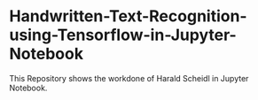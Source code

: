 # Handwritten-Text-Recognition-using-Tensorflow-in-Jupyter-Notebook
This Repository shows the workdone of Harald Scheidl in Jupyter Notebook. 
